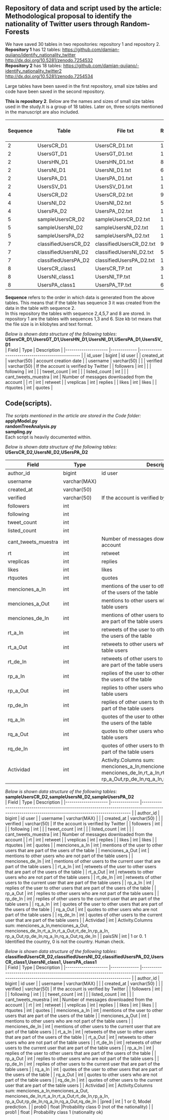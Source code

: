 ## Repository of data and script used by the article: **Methodological proposal to identify the nationality of Twitter users through Random-Forests**

We have saved 30 tables in two repositories: repository 1 and repository 2.   
**Repository 1** has 12 tables:  https://github.com/damian-quijano/identify_nationality_twitter    
http://dx.doi.org/10.5281/zenodo.7254532     
**Repository 2** has 18 tables: https://github.com/damian-quijano/-identify_nationality_twitter2   
http://dx.doi.org/10.5281/zenodo.7254534     
   
Large tables have been saved in the first repository, small size tables and code have been saved in the second repository. 
  
**This is repository 2**. Below are the names and sizes of small size tables used in the study.It is a group of 18 tables. Later on, three scripts mentioned in the manuscript are also included.

| Sequence 	| Table                	| File txt                 	| Records 	| Size kb txt 	|
|----------	|----------------------	|--------------------------	|---------	|-------------	|
| 2        	| UsersCR_D1           	| UsersCR_D1.txt           	| 12000   	| 979         	|
| 2        	| UsersGT_D1           	| UsersGT_D1.txt           	| 14314   	| 1170        	|
| 2        	| UsersHN_D1           	| UsersHN_D1.txt           	| 8991    	| 744         	|
| 2        	| UsersNI_D1           	| UsersNI_D1.txt           	| 6942    	| 588         	|
| 2        	| UsersPA_D1           	| UsersPA_D1.txt           	| 17292   	| 1418        	|
| 2        	| UsersSV_D1           	| UsersSV_D1.txt           	| 13642   	| 1128        	|
| 4        	| UsersCR_D2           	| UsersCR_D2.txt           	| 9843    	| 1123        	|
| 4        	| UsersNI_D2           	| UsersNI_D2.txt           	| 5223    	| 608         	|
| 4        	| UsersPA_D2           	| UsersPA_D2.txt           	| 14789   	| 1704        	|
| 5        	| sampleUsersCR_D2     	| sampleUsersCR_D2.txt     	| 196420  	| 45          	|
| 5        	| sampleUsersNI_D2     	| sampleUsersNI_D2.txt     	| 196420  	| 46          	|
| 5        	| sampleUsersPA_D2     	| sampleUsersPA_D2.txt     	| 196420  	| 46          	|
| 7        	| classifiedUsersCR_D2 	| classifiedUsersCR_D2.txt 	| 9843    	| 1445        	|
| 7        	| classifiedUsersNI_D2 	| classifiedUsersNI_D2.txt 	| 5223    	| 803         	|
| 7        	| classifiedUsersPA_D2 	| classifiedUsersPA_D2.txt 	| 14789   	| 2205        	|
| 8        	| UsersCR_class1           	| UsersCR_TP.txt           	| 3886    	| 543         	|
| 8        	| UsersNI_class1           	| UsersNI_TP.txt           	| 1343    	| 204         	|
| 8        	| UsersPA_class1          	| UsersPA_TP.txt           	| 6392    	| 935         	|


**Sequence** refers to the order in which data is generated from the above tables. This means that if the table has sequence 3 it was created from the data in the table with sequence 2.  
In this repository the tables with sequence 2,4,5,7 and 8 are stored. In repository 1 are the tables with sequences 1,3 and 6. 
Size kb txt means that the file size is in kilobytes and text format.  
   
*Below is shown data structure of the following tables*: **USersCR_D1,UsersGT_D1,UsersHN_D1,UsersNI_D1,USersPA_D1,UsersSV_D1**   
| Field               	| Type        	| Description                                    	|
|---------------------	|-------------	|------------------------------------------------	|
| id_user             	| bigint      	| id user                                        	|
| created_at          	| varchar(50) 	| account creation date                          	|
| username            	| varchar(50) 	|                                                	|
| verified            	| varchar(50) 	| If the account is verified by Twitter          	|
| followers           	| int         	|                                                	|
| following           	| int         	|                                                	|
| tweet_count         	| int         	|                                                	|
| listed_count        	| int         	|                                                	|
| cant_tweets_muestra 	| int         	| Number of messages downloaded from the account 	|
| rt                  	| int         	| retweet                                        	|
| vreplicas           	| int         	| replies                                        	|
| likes               	| int         	| likes                                          	|
| rtquotes            	| int         	| quotes                                         	|

## Code(scripts).
*The scripts mentioned in the article are stored in the Code folder:*  
**applyModel.py**      
**randomTreeAnalysis.py**     
**sampling.py**    
Each script is heavily documented within.  
    
*Below is shown data structure of the following tables*: **USersCR_D2,UsersNI_D2,USersPA_D2**  

| Field               	| Type         	| Description                                                                                                                                          	|
|---------------------	|--------------	|------------------------------------------------------------------------------------------------------------------------------------------------------	|
| author_id           	| bigint       	| id user                                                                                                                                              	|
| username            	| varchar(MAX) 	|                                                                                                                                                      	|
| created_at          	| varchar(50)  	|                                                                                                                                                      	|
| verified            	| varchar(50)  	| If the account is verified by Twitter                                                                                                                	|
| followers           	| int          	|                                                                                                                                                      	|
| following           	| int          	|                                                                                                                                                      	|
| tweet_count         	| int          	|                                                                                                                                                      	|
| listed_count        	| int          	|                                                                                                                                                      	|
| cant_tweets_muestra 	| int          	| Number of messages downloaded from the account                                                                                                       	|
| rt                  	| int          	| retweet                                                                                                                                              	|
| vreplicas           	| int          	| replies                                                                                                                                              	|
| likes               	| int          	| likes                                                                                                                                                	|
| rtquotes            	| int          	| quotes                                                                                                                                               	|
| menciones_a_In      	| int          	| mentions of the user to other   users      that are part of the users of the table                                                                   	|
| menciones_a_Out     	| int          	| mentions to other users who are   not part      of the table users                                                                                   	|
| menciones_de_In     	| int          	| mentions of other users to the   current user      that are part of the table users                                                                  	|
| rt_a_In             	| int          	| retweets of the user to other   users      that are part of the users of the table                                                                   	|
| rt_a_Out            	| int          	| retweets to other users who are   not part      of the table users                                                                                   	|
| rt_de_In            	| int          	| retweets of other users to the   current user that      are part of the table users                                                                  	|
| rp_a_In             	| int          	| replies of the user to other users that are part of the users of the table                                                                           	|
| rp_a_Out            	| int          	| replies to other users who are not part of the table users                                                                                           	|
| rp_de_In            	| int          	| replies of other users to the current user that are part of the table users                                                                          	|
| rq_a_In             	| int          	| quotes of the user to other users that are part of the users of the table                                                                            	|
| rq_a_Out            	| int          	| quotes to other users who are not part of the table users                                                                                            	|
| rq_de_In            	| int          	| quotes of other users to the current user that are part of the table users                                                                           	|
| Actividad           	| int          	| Activity.Columns sum: menciones_a_In,menciones_a_Out, menciones_de_In,rt_a_In,rt_a_Out,rt_de_In,rp_a_In, rp_a_Out,rp_de_In,rq_a_In,rq_a_Out,rq_de_In 	|

*Below is shown data structure of the following tables*: **sampleUsersCR_D2,sampleUsersNI_D2,sampleUsersPA_D2**  
| Field               	| Type         	| Description                                                                                                                                          	|
|---------------------	|--------------	|------------------------------------------------------------------------------------------------------------------------------------------------------	|
| author_id           	| bigint       	| id user                                                                                                                                              	|
| username            	| varchar(MAX) 	|                                                                                                                                                      	|
| created_at          	| varchar(50)  	|                                                                                                                                                      	|
| verified            	| varchar(50)  	| If the account is verified by Twitter                                                                                                                	|
| followers           	| int          	|                                                                                                                                                      	|
| following           	| int          	|                                                                                                                                                      	|
| tweet_count         	| int          	|                                                                                                                                                      	|
| listed_count        	| int          	|                                                                                                                                                      	|
| cant_tweets_muestra 	| int          	| Number of messages downloaded from the account                                                                                                       	|
| rt                  	| int          	| retweet                                                                                                                                              	|
| vreplicas           	| int          	| replies                                                                                                                                              	|
| likes               	| int          	| likes                                                                                                                                                	|
| rtquotes            	| int          	| quotes                                                                                                                                               	|
| menciones_a_In      	| int          	| mentions of the user to other   users      that are part of the users of the table                                                                   	|
| menciones_a_Out     	| int          	| mentions to other users who are   not part      of the table users                                                                                   	|
| menciones_de_In     	| int          	| mentions of other users to the   current user      that are part of the table users                                                                  	|
| rt_a_In             	| int          	| retweets of the user to other   users      that are part of the users of the table                                                                   	|
| rt_a_Out            	| int          	| retweets to other users who are   not part      of the table users                                                                                   	|
| rt_de_In            	| int          	| retweets of other users to the   current user that      are part of the table users                                                                  	|
| rp_a_In             	| int          	| replies of the user to other users that are part of the users of the table                                                                           	|
| rp_a_Out            	| int          	| replies to other users who are not part of the table users                                                                                           	|
| rp_de_In            	| int          	| replies of other users to the current user that are part of the table users                                                                          	|
| rq_a_In             	| int          	| quotes of the user to other users that are part of the users of the table                                                                            	|
| rq_a_Out            	| int          	| quotes to other users who are not part of the table users                                                                                            	|
| rq_de_In            	| int          	| quotes of other users to the current user that are part of the table users                                                                           	|
| Actividad           	| int          	| Activity.Columns sum: menciones_a_In,menciones_a_Out, menciones_de_In,rt_a_In,rt_a_Out,rt_de_In,rp_a_In, rp_a_Out,rp_de_In,rq_a_In,rq_a_Out,rq_de_In 	|
| paisSN              	| int          	| 1 or 0. 1 Identified the country, 0 is not the country. Human check.    

  
  
*Below is shown data structure of the following tables*: **classifiedUsersCR_D2,classifiedUsersNI_D2,classifiedUsersPA_D2,UsersCR_class1,UsersNI_class1, UsersPA_class1**    
| Field               	| Type         	| Description                                                                                                                                          	|
|---------------------	|--------------	|------------------------------------------------------------------------------------------------------------------------------------------------------	|
| author_id           	| bigint       	| id user                                                                                                                                              	|
| username            	| varchar(MAX) 	|                                                                                                                                                      	|
| created_at          	| varchar(50)  	|                                                                                                                                                      	|
| verified            	| varchar(50)  	| If the account is verified by Twitter                                                                                                                	|
| followers           	| int          	|                                                                                                                                                      	|
| following           	| int          	|                                                                                                                                                      	|
| tweet_count         	| int          	|                                                                                                                                                      	|
| listed_count        	| int          	|                                                                                                                                                      	|
| cant_tweets_muestra 	| int          	| Number of messages downloaded from the account                                                                                                       	|
| rt                  	| int          	| retweet                                                                                                                                              	|
| vreplicas           	| int          	| replies                                                                                                                                              	|
| likes               	| int          	| likes                                                                                                                                                	|
| rtquotes            	| int          	| quotes                                                                                                                                               	|
| menciones_a_In      	| int          	| mentions of the user to other   users      that are part of the users of the table                                                                   	|
| menciones_a_Out     	| int          	| mentions to other users who are   not part      of the table users                                                                                   	|
| menciones_de_In     	| int          	| mentions of other users to the   current user      that are part of the table users                                                                  	|
| rt_a_In             	| int          	| retweets of the user to other   users      that are part of the users of the table                                                                   	|
| rt_a_Out            	| int          	| retweets to other users who are   not part      of the table users                                                                                   	|
| rt_de_In            	| int          	| retweets of other users to the   current user that      are part of the table users                                                                  	|
| rp_a_In             	| int          	| replies of the user to other users that are part of the users of the table                                                                           	|
| rp_a_Out            	| int          	| replies to other users who are not part of the table users                                                                                           	|
| rp_de_In            	| int          	| replies of other users to the current user that are part of the table users                                                                          	|
| rq_a_In             	| int          	| quotes of the user to other users that are part of the users of the table                                                                            	|
| rq_a_Out            	| int          	| quotes to other users who are not part of the table users                                                                                            	|
| rq_de_In            	| int          	| quotes of other users to the current user that are part of the table users                                                                           	|
| Actividad           	| int          	| Activity.Columns sum: menciones_a_In,menciones_a_Out, menciones_de_In,rt_a_In,rt_a_Out,rt_de_In,rp_a_In, rp_a_Out,rp_de_In,rq_a_In,rq_a_Out,rq_de_In 	|
|pred             	| int          	| 1 or 0,   Model prediction.                                                                         	|
| prob0           	| float          	|Probability class 0 (not of the nationality)                                                                                           	|
| prob1            	| float        	| Probability  class 1 (nationality ok)  
  



